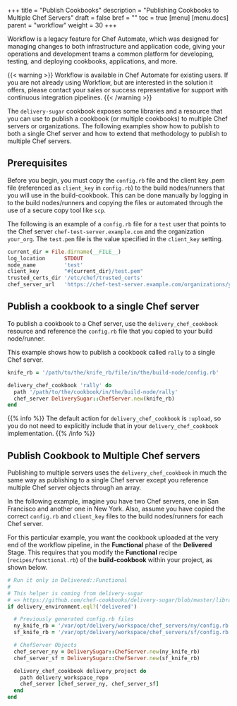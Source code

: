 +++
title = "Publish Cookbooks"
description = "Publishing Cookbooks to Multiple Chef Servers"
draft = false
bref = ""
toc = true
[menu]
  [menu.docs]
    parent = "workflow"
    weight = 30
+++

Workflow is a legacy feature for Chef Automate, which was designed for managing changes to both infrastructure and application code, giving your operations and development teams a common platform for developing, testing, and deploying cookbooks, applications, and more.

{{< warning >}}
Workflow is available in Chef Automate for existing users. If you are not already using Workflow, but are interested in the solution it offers, please contact your sales or success representative for support with continuous integration pipelines.
{{< /warning >}}

The `delivery-sugar` cookbook exposes some libraries and a resource that
you can use to publish a cookbook (or multiple cookbooks) to multiple
Chef servers or organizations. The following examples show how to
publish to both a single Chef server and how to extend that methodology
to publish to multiple Chef servers.

## Prerequisites

Before you begin, you must copy the `config.rb` file and the client key
.pem file (referenced as `client_key` in `config.rb`) to the build
nodes/runners that you will use in the build-cookbook. This can be done
manually by logging in to the build nodes/runners and copying the files
or automated through the use of a secure copy tool like `scp`.

The following is an example of a `config.rb` file for a `test` user that
points to the Chef server `chef-test-server.example.com` and the
organization `your_org`. The `test.pem` file is the value specified in
the `client_key` setting.

```ruby
current_dir = File.dirname(__FILE__)
log_location      STDOUT
node_name         'test'
client_key        "#{current_dir}/test.pem"
trusted_certs_dir '/etc/chef/trusted_certs'
chef_server_url   'https://chef-test-server.example.com/organizations/your_org'
```

## Publish a cookbook to a single Chef server

To publish a cookbook to a Chef server, use the `delivery_chef_cookbook`
resource and reference the `config.rb` file that you copied to your
build node/runner.

This example shows how to publish a cookbook called `rally` to a single
Chef server.

```ruby
knife_rb = '/path/to/the/knife_rb/file/in/the/build-node/config.rb'

delivery_chef_cookbook 'rally' do
  path '/path/to/the/cookbook/in/the/build-node/rally'
  chef_server DeliverySugar::ChefServer.new(knife_rb)
end
```

{{% info %}}
The default action for `delivery_chef_cookbook` is `:upload`, so you do
not need to explicitly include that in your `delivery_chef_cookbook`
implementation.
{{% /info %}}

## Publish Cookbook to Multiple Chef servers

Publishing to multiple servers uses the `delivery_chef_cookbook` in much
the same way as publishing to a single Chef server except you reference
multiple Chef server objects through an array.

In the following example, imagine you have two Chef servers, one in San
Francisco and another one in New York. Also, assume you have copied the
correct `config.rb` and `client_key` files to the build nodes/runners
for each Chef server.

For this particular example, you want the cookbook uploaded at the very
end of the workflow pipeline, in the **Functional** phase of the
**Delivered** Stage. This requires that you modify the **Functional**
recipe (`recipes/functional.rb`) of the **build-cookbook** within your
project, as shown below.

```ruby
# Run it only in Delivered::Functional
#
# This helper is coming from delivery-sugar
# => https://github.com/chef-cookbooks/delivery-sugar/blob/master/libraries/delivery_dsl.rb#L105,L113
if delivery_environment.eql?('delivered')

  # Previously generated config.rb files
  ny_knife_rb = '/var/opt/delivery/workspace/chef_servers/ny/config.rb'
  sf_knife_rb = '/var/opt/delivery/workspace/chef_servers/sf/config.rb'

  # ChefServer Objects
  chef_server_ny = DeliverySugar::ChefServer.new(ny_knife_rb)
  chef_server_sf = DeliverySugar::ChefServer.new(sf_knife_rb)

  delivery_chef_cookbook delivery_project do
    path delivery_workspace_repo
    chef_server [chef_server_ny, chef_server_sf]
  end
end
```
